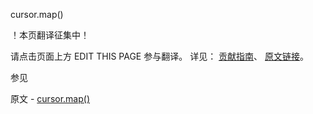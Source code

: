  cursor.map()

 ！本页翻译征集中！

请点击页面上方 EDIT THIS PAGE 参与翻译。
详见：
[贡献指南]( https://github.com/whaleal/MongoDB-Manual-zh/blob/master/CONTRIBUTING.md )、
[原文链接](  https://docs.mongodb.com/manual/reference/method/cursor.map/  )。

 参见

原文 - [cursor.map()]( https://docs.mongodb.com/manual/reference/method/cursor.map/ )

